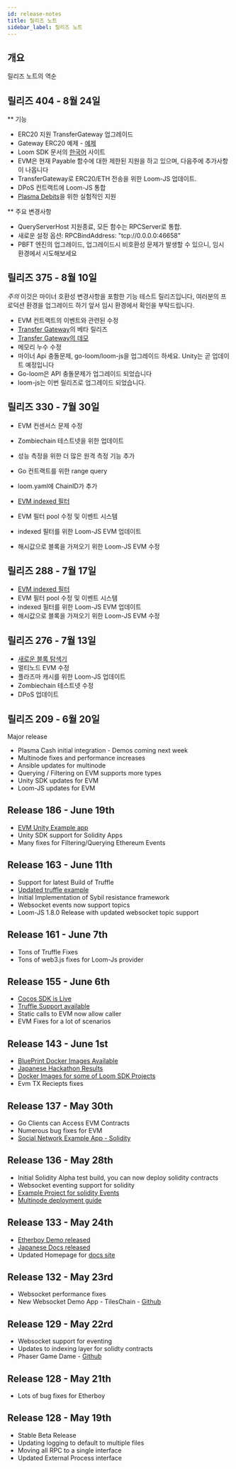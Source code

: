 ```yaml
---
id: release-notes
title: 릴리즈 노트
sidebar_label: 릴리즈 노트
---
```

## 개요

릴리즈 노트의 역순

## 릴리즈 404 - 8월 24일

** 기능

* ERC20 지원 TransferGateway 업그레이드
* Gateway ERC20 예제 - [예제](https://github.com/loomnetwork/token-gateway-example)
* Loom SDK 문서의 [한국어](https://loomx.io/developers/ko/) 사이트
* EVM은 현재 Payable 함수에 대한 제한된 지원을 하고 있으며, 다음주에 추가사항이 나옵니다 
* TransferGateway로 ERC20/ETH 전송을 위한 Loom-JS 업데이트. 
* DPoS 컨트랙트에 Loom-JS 통합 
* [Plasma Debits](https://github.com/loomnetwork/plasma-cash/pull/115)을 위한 실험적인 지원

** 주요 변경사항

* QueryServerHost 지원종료, 모든 함수는 RPCServer로 통합.
* 새로운 설정 옵션: RPCBindAddress: "tcp://0.0.0.0:46658"
* PBFT 엔진의 업그레이드, 업그레이드시 비호환성 문제가 발생할 수 있으니, 임시 환경에서 시도해보세요 

## 릴리즈 375 - 8월 10일

*주의* 이것은 마이너 호환성 변경사항을 포함한 기능 테스트 릴리즈입니다, 여러분의 프로덕션 환경을 업그레이드 하기 앞서 임시 환경에서 확인을 부탁드립니다.

* EVM 컨트랙트의 이벤트와 관련된 수정
* [Transfer Gateway](transfer-gateway.html)의 베타 릴리즈
* [Transfer Gateway의 데모](https://github.com/loomnetwork/cards-gateway-example)
* 메모리 누수 수정
* 마이너 Api 충돌문제, go-loom/loom-js을 업그레이드 하세요. Unity는 곧 업데이트 예정입니다
* Go-loom은 API 충돌문제가 업그레이드 되었습니다
* loom-js는 이번 릴리즈로 업그레이드 되었습니다. 

## 릴리즈 330 - 7월 30일

* EVM 컨센서스 문제 수정 
* Zombiechain 테스트넷을 위한 업데이트
* 성능 측정을 위한 더 많은 원격 측정 기능 추가
* Go 컨트랙트를 위한 range query
* loom.yaml에 ChainID가 추가

* [EVM indexed 필터](https://loomx.io/developers/docs/en/web3js-event-filters.html)

* EVM 필터 pool 수정 및 이벤트 시스템
* indexed 필터를 위한 Loom-JS EVM 업데이트
* 해시값으로 블록을 가져오기 위한 Loom-JS EVM 수정

## 릴리즈 288 - 7월 17일

* [EVM indexed 필터](https://loomx.io/developers/docs/en/web3js-event-filters.html)
* EVM 필터 pool 수정 및 이벤트 시스템
* indexed 필터를 위한 Loom-JS EVM 업데이트
* 해시값으로 블록을 가져오기 위한 Loom-JS EVM 수정

## 릴리즈 276 - 7월 13일

* [새로운 블록 탐색기](block-explorer-tutorial.html)
* 멀티노드 EVM 수정 
* 플라즈마 캐시를 위한 Loom-JS 업데이트
* Zombiechain 테스트넷 수정
* DPoS 업데이트

## 릴리즈 209 - 6월 20일

Major release

* Plasma Cash initial integration - Demos coming next week
* Multinode fixes and performance increases
* Ansible updates for multinode
* Querying / Filtering on EVM supports more types 
* Unity SDK updates for EVM 
* Loom-JS updates for EVM

## Release 186 - June 19th

* [EVM Unity Example app](https://loomx.io/developers/docs/en/unity-sample-tiles-chain-evm.html)
* Unity SDK support for Solidity Apps
* Many fixes for Filtering/Querying Ethereum Events

## Release 163 - June 11th

* Support for latest Build of Truffle
* [Updated truffle example](https://github.com/loomnetwork/loom-truffle-provider)
* Initial Implementation of Sybil resistance framework
* Websocket events now support topics 
* Loom-JS 1.8.0 Release with updated websocket topic support

## Release 161 - June 7th

* Tons of Truffle Fixes
* Tons of web3.js fixes for Loom-Js provider

## Release 155 - June 6th

* [Cocos SDK is Live](cocos-sdk-quickstart.html)
* [Truffle Support available](truffle-deploy.html)
* Static calls to EVM now allow caller
* EVM Fixes for a lot of scenarios 

## Release 143 - June 1st

* [BluePrint Docker Images Available](docker-blueprint.html)
* [Japanese Hackathon Results](https://medium.com/loom-network/highlights-from-the-first-loom-unity-sdk-hackathon-tokyo-edition-6ed723747c19)
* [Docker Images for some of Loom SDK Projects](https://hub.docker.com/r/loomnetwork/)
* Evm TX Reciepts fixes 

## Release 137 - May 30th

* Go Clients can Access EVM Contracts
* Numerous bug fixes for EVM
* [Social Network Example App - Solidity](simple-social-network-example.html)

## Release 136 - May 28th

* Initial Solidity Alpha test build, you can now deploy solidity contracts
* Websocket eventing support for solidity 
* [Example Project for solidity Events](phaser-sdk-demo-web3-websocket.html)
* [Multinode deployment guide](multi-node-deployment.html)

## Release 133 - May 24th

* [Etherboy Demo released](https://loomx.io/developers/docs/en/etherboy-game.html)
* [Japanese Docs released](https://loomx.io/developers/ja)
* Updated Homepage for [docs site](https://loomx.io/developers/en/) 

## Release 132 - May 23rd

* Websocket performance fixes
* New Websocket Demo App - TilesChain - [Github](https://github.com/loomnetwork/tiles-chain) 

## Release 129 - May 22rd

* Websocket support for eventing
* Updates to indexing layer for solidty contracts
* Phaser Game Dame - [Github](https://github.com/loomnetwork/phaser-sdk-demo)

## Release 128 - May 21th

* Lots of bug fixes for Etherboy

## Release 128 - May 19th

* Stable Beta Release
* Updating logging to default to multiple files 
* Moving all RPC to a single interface
* Updated External Process interface